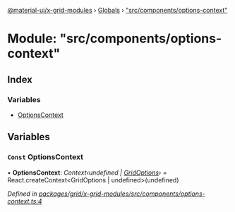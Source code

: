 [@material-ui/x-grid-modules](../README.md) › [Globals](../globals.md) › ["src/components/options-context"](_src_components_options_context_.md)

# Module: "src/components/options-context"

## Index

### Variables

- [OptionsContext](_src_components_options_context_.md#const-optionscontext)

## Variables

### `Const` OptionsContext

• **OptionsContext**: _Context‹undefined | [GridOptions](../interfaces/_src_models_gridoptions_.gridoptions.md)›_ = React.createContext<GridOptions | undefined>(undefined)

_Defined in [packages/grid/x-grid-modules/src/components/options-context.ts:4](https://github.com/mui-org/material-ui-x/blob/a679779/packages/grid/x-grid-modules/src/components/options-context.ts#L4)_
